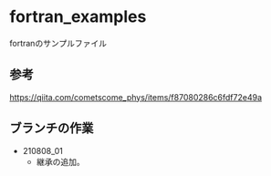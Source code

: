 # fortran_examples
fortranのサンプルファイル

## 参考
https://qiita.com/cometscome_phys/items/f87080286c6fdf72e49a

## ブランチの作業
- 210808_01
	- 継承の追加。